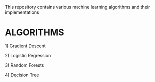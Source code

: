 This repository contains various machine learning algorithms and their implementations


<h1>ALGORITHMS</h1>
<p>1) Gradient Descent</p>
<p>2) Logistic Regression</p>
<p>3) Random Forests</p>
<p>4) Decision Tree</p>
